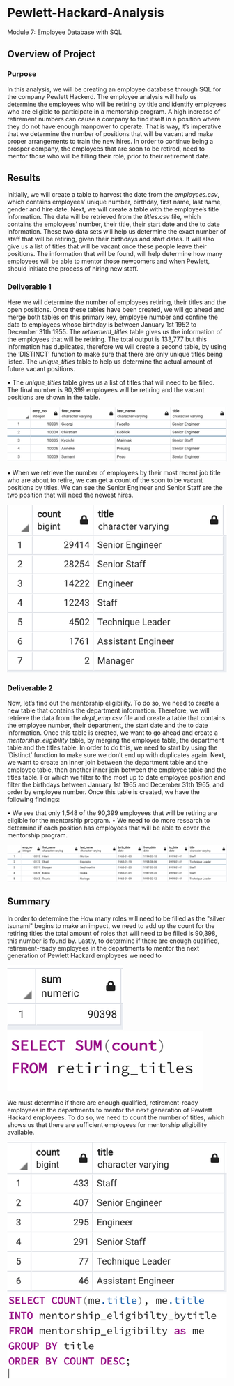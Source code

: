 # Pewlett-Hackard-Analysis
Module 7: Employee Database with SQL

## Overview of Project
### Purpose
In this analysis, we will be creating an employee database through SQL for the company Pewlett Hackerd. The employee analysis will help us determine the employees who will be retiring by title and identify employees who are eligible to participate in a mentorship program. A high increase of retirement numbers can cause a company to find itself in a position where they do not have enough manpower to operate. That is way, it’s imperative that we determine the number of positions that will be vacant and make proper arrangements to train the new hires. 
In order to continue being a prosper company, the employees that are soon to be retired, need to mentor those who will be filling their role, prior to their retirement date. 

## Results
Initially, we will create a table to harvest the date from the *employees.csv*, which contains employees’ unique number, birthday, first name, last name, gender and hire date. Next, we will create a table with the employee’s title information. The data will be retrieved from the *titles.csv* file, which contains the employees’ number, their title, their start date and the to date information. These two data sets will help us determine the exact number of staff that will be retiring, given their birthdays and start dates. It will also give us a list of titles that will be vacant once these people leave their positions. The information that will be found, will help determine how many employees will be able to mentor those newcomers and when Pewlett, should initiate the process of hiring new staff. 

### Deliverable 1 
Here we will determine the number of employees retiring, their titles and the open positions. Once these tables have been created, we will go ahead and merge both tables on this primary key, employee number and confine the data to employees whose birthday is between January 1st 1952 to December 31th 1955. The *retirement_titles* table gives us the information of the employees that will be retiring. The total output is 133,777 but this information has duplicates, therefore we will create a second table, by using the ‘DISTINCT’ function to make sure that there are only unique titles being listed. The *unique_titles* table to help us determine the actual amount of future vacant positions. 

•	The *unique_titles* table gives us a list of titles that will need to be filled. The final number is 90,399 employees will be retiring and the vacant positions are shown in the table.

![unique_titles_table](https://github.com/cynmmarin/Pewlett-Hackard-Analysis/blob/f659c1d80ba449f02a66042abec8ff25aaa15a9c/Images/unique_titles_table.png)

•	When we retrieve the number of employees by their most recent job title who are about to retire, we can get a count of the soon to be vacant positions by titles. We can see the Senior Engineer and Senior Staff are the two position that will need the newest hires. 


![retiring_titles_table](https://github.com/cynmmarin/Pewlett-Hackard-Analysis/blob/f659c1d80ba449f02a66042abec8ff25aaa15a9c/Images/retiring_titles_table.png)

### Deliverable 2
Now, let’s find out the mentorship eligibility. To do so, we need to create a new table that contains the department information. Therefore, we will retrieve the data from the *dept_emp.csv* file and create a table that contains the employee number, their department, the start date and the to date information.  Once this table is created, we want to go ahead and create a *mentorship_eligibility* table, by merging the employee table, the department table and the titles table. In order to do this, we need to start by using the ‘Distinct’ function to make sure we don’t end up with duplicates again. Next, we want to create an inner join between the department table and the employee table, then another inner join between the employee table and the titles table. For which we filter to the most up to date employee position and filter the birthdays between January 1st 1965 and December 31th 1965, and order by employee number. Once this table is created, we have the following findings:

•	We see that only 1,548 of the 90,399 employees that will be retiring are eligible for the mentorship program. 
•	We need to do more research to determine if each position has employees that will be able to cover the mentorship program.

![mentorship_eligibility_table](https://github.com/cynmmarin/Pewlett-Hackard-Analysis/blob/f659c1d80ba449f02a66042abec8ff25aaa15a9c/Images/mentorship_eligibility_table.png)

## Summary
In order to determine the How many roles will need to be filled as the "silver tsunami" begins to make an impact, we need to add up the count for the retiring titles the total amount of roles that will need to be filled is 90,398, this number is found by. Lastly, to determine if there are enough qualified, retirement-ready employees in the departments to mentor the next generation of Pewlett Hackard employees we need to 

![Summary code 1](https://github.com/cynmmarin/Pewlett-Hackard-Analysis/blob/f659c1d80ba449f02a66042abec8ff25aaa15a9c/Images/Summary%20Code%201.png)
![Summary code 2](https://github.com/cynmmarin/Pewlett-Hackard-Analysis/blob/f659c1d80ba449f02a66042abec8ff25aaa15a9c/Images/Summary%20Code%202.png)

We must determine if there are enough qualified, retirement-ready employees in the departments to mentor the next generation of Pewlett Hackard employees. To do so, we need to count the number of titles, which shows us that there are sufficient employees for mentorship eligibility available. 

![Summary code 3](https://github.com/cynmmarin/Pewlett-Hackard-Analysis/blob/f659c1d80ba449f02a66042abec8ff25aaa15a9c/Images/Summary%20code%203.png)
![Summary code 4](https://github.com/cynmmarin/Pewlett-Hackard-Analysis/blob/f659c1d80ba449f02a66042abec8ff25aaa15a9c/Images/Summary%20code%204.png)

